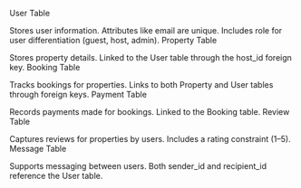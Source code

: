 User Table

Stores user information.
Attributes like email are unique.
Includes role for user differentiation (guest, host, admin).
Property Table

Stores property details.
Linked to the User table through the host_id foreign key.
Booking Table

Tracks bookings for properties.
Links to both Property and User tables through foreign keys.
Payment Table

Records payments made for bookings.
Linked to the Booking table.
Review Table

Captures reviews for properties by users.
Includes a rating constraint (1–5).
Message Table

Supports messaging between users.
Both sender_id and recipient_id reference the User table.

